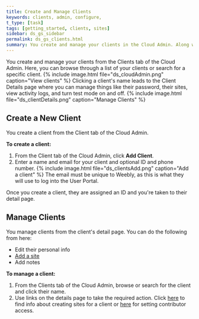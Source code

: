 ```yaml
---
title: Create and Manage Clients
keywords: clients, admin, configure,
t_type: [task]
tags: [getting_started, clients, sites]
sidebar: ds_gs_sidebar
permalink: ds_gs_clients.html
summary: You create and manage your clients in the Cloud Admin. Along with contact information, you can manage a client's sites and their access to functionality on those sites.
---
```

You create and manage your clients from the Clients tab of the Cloud Admin. Here, you can browse through a list of your clients or search for a specific client.
{% include image.html file="ds_cloudAdmin.png" caption="View clients" %}
Clicking a client's name leads to the Client Details page where you can manage things like their password, their sites, view activity logs, and turn test mode on and off.
{% include image.html file="ds_clientDetails.png" caption="Manage Clients" %}

## Create a New Client
You create a client from the Client tab of the Cloud Admin.

**To create a client:**
1. From the Client tab of the Cloud Admin, click **Add Client**.
2. Enter a name and email for your client and optional ID and phone number.
    {% include image.html file="ds_clientsAdd.png" caption="Add a client" %}
    The email must be unique to Weebly, as this is what they will use to log into the <a data-container="body" data-toggle="popover" data-content="{{site.data.glossary.user_portal}}">User Portal.</a>

Once you create a client, they are assigned an ID and you're taken to their detail page.

## Manage Clients
You manage clients from the client's detail page.
You can do the following from here:

* Edit their personal info
* [Add a site](ds_gs_cr_sites.html)
* Add notes

**To manage a client:**
1. From the Clients tab of the Cloud Admin, browse or search for the client and click their name.
2. Use links on the details page to take the required action. Click [here](ds_gs_cr_sites.html) to find info about creating sites for a client or [here](ds_gs_access_sites.html) for setting contributor access.

<!-- Todo: need to hide until functionality is available
{% include note.html content="You can't delete a client if they are contributors to any active sites. You need to delete the sites first." %} -->

